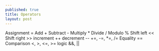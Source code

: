 ```yaml
---
published: true
title: Operators
layout: post
---
```

Assignment =
Add +
Subtract - 
Multiply *
Divide /
Modulo %
Shift left <<
Shift right >>
increment ++
decrement --
+=, -=, *=, /=
Equality ==
Comparison <, >, <=, >=
logic &&, ||
